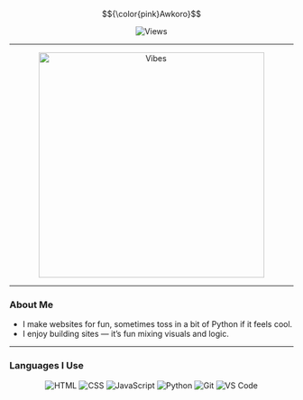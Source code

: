 $${\color{pink}Awkoro}$$

<p align="center">
  <img src="https://count.getloli.com/get/@boyratata?theme=anime" alt="Views">
</p>

---

<div align="center">
  <img src="https://giffiles.alphacoders.com/209/209343.gif" alt="Vibes" width="400">
</div>

---

### About Me
- I make websites for fun, sometimes toss in a bit of Python if it feels cool.
- I enjoy building sites — it’s fun mixing visuals and logic.

---

### Languages I Use
<div align="center">
  <img src="https://img.shields.io/badge/HTML-FFB7C5?style=for-the-badge&logo=html5&logoColor=white" alt="HTML">
  <img src="https://img.shields.io/badge/-CSS-FFB7C5?style=for-the-badge&logo=css3&logoColor=white" alt="CSS">
  <img src="https://img.shields.io/badge/JavaScript-FFB7C5?style=for-the-badge&logo=javascript&logoColor=white" alt="JavaScript">
  <img src="https://img.shields.io/badge/Python-FFB7C5?style=for-the-badge&logo=python&logoColor=white" alt="Python">
  <img src="https://img.shields.io/badge/Git-FFB7C5?style=for-the-badge&logo=git&logoColor=white" alt="Git">
  <img src="https://img.shields.io/badge/-VS%20Code-FFB7C5?style=for-the-badge&logo=visual-studio-code&logoColor=white" alt="VS Code">
</div>
